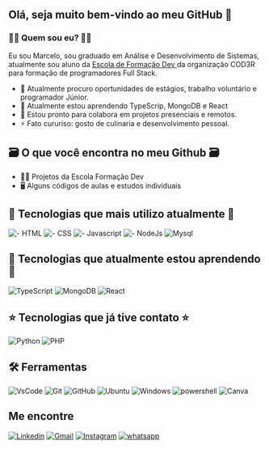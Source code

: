 ## Olá, seja muito bem-vindo ao meu GitHub 👋

### 👨‍💻 Quem sou eu? 👨‍💻

Eu sou Marcelo, sou graduado em Análise e Desenvolvimento de Sistemas, atualmente sou aluno da [Escola de Formação Dev ](https://escola.formacao.dev/)da organização COD3R para formação de programadores Full Stack. 

- 🔭 Atualmente procuro oportunidades de estágios, trabalho voluntário e programador Júnior. 
- 🌱 Atualmente estou aprendendo TypeScrip, MongoDB e React  
- 🤝 Estou pronto para colabora em projetos presenciais e remotos. 
- ⚡ Fato cururiso: gosto de culinaria e desenvolvimento pessoal.

## 🗃️ O que você encontra no meu Github 🗃️

- 👨‍💻 Projetos da Escola Formação Dev 
- 🖥️ Alguns códigos de aulas e estudos individuais  

## 🌟 Tecnologias que mais utilizo atualmente 🌟

![- HTML](https://img.shields.io/badge/HTML5-E34F26?style=for-the-badge&logo=html5&logoColor=white)
![- CSS](https://img.shields.io/badge/CSS3-1572B6?style=for-the-badge&logo=css3&logoColor=white)
![- Javascript](https://img.shields.io/badge/JavaScript-323330?style=for-the-badge&logo=javascript&logoColor=F7DF1E)
![- NodeJs](https://img.shields.io/badge/Node.js-339933?style=for-the-badge&logo=nodedotjs&logoColor=white)
![Mysql](https://img.shields.io/badge/MySQL-005C84?style=for-the-badge&logo=mysql&logoColor=white)

## 🌟 Tecnologias que atualmente estou aprendendo🌟

![TypeScript](https://img.shields.io/badge/typescript-%23007ACC.svg?style=for-the-badge&logo=typescript&logoColor=white)
![MongoDB](https://img.shields.io/badge/MongoDB-%234ea94b.svg?style=for-the-badge&logo=mongodb&logoColor=white)
![React](https://img.shields.io/badge/react-%2320232a.svg?style=for-the-badge&logo=react&logoColor=%2361DAFB)

## ⭐ Tecnologias que já tive contato ⭐

![Python](https://img.shields.io/badge/Python-FFD43B?style=for-the-badge&logo=python&logoColor=blue)
![PHP](https://img.shields.io/badge/php-%23777BB4.svg?style=for-the-badge&logo=php&logoColor=white)

## 🛠️ Ferramentas

![VsCode](https://img.shields.io/badge/VSCode-0078D4?style=for-the-badge&logo=visual%20studio%20code&logoColor=white)
![Git](https://img.shields.io/badge/git-%23F05033.svg?style=for-the-badge&logo=git&logoColor=white)
![GitHub](https://img.shields.io/badge/github-%23121011.svg?style=for-the-badge&logo=github&logoColor=white)
![Ubuntu](https://img.shields.io/badge/Ubuntu-E95420?style=for-the-badge&logo=ubuntu&logoColor=white)
![Windows](https://img.shields.io/badge/Windows-0078D6?style=for-the-badge&logo=windows&logoColor=white)
![powershell](https://img.shields.io/badge/powershell-5391FE?style=for-the-badge&logo=powershell&logoColor=white)
![Canva](https://img.shields.io/badge/Canva-%2300C4CC.svg?style=for-the-badge&logo=Canva&logoColor=white)
<!--
## Status

<div align="center">
           
 [![marcelocmedeiros's GitHub stats](https://github-readme-stats.vercel.app/api?username=marcelocmedeiros&hide=prs,issues,contribs&show_icons=true&theme=dracula)](https://github.com/marcelocmedeiros/github-readme-stats)
 
 [![Top Langs](https://github-readme-stats.vercel.app/api/top-langs/?username=marcelocmedeiros&theme=dracula&layout=compact)](https://github.com/marcelocmedeiros/github-readme-stats)
 
 [![trophy](https://github-profile-trophy.vercel.app/?username=marcelocmedeiros&theme=dracula&rank=C,B,A,AA,AAA,S,SS,SSS&margin-w=15&column=2)](https://github.com/marcelocmedeiros/github-profile-trophy)
 
 </div>
-->
## Me encontre

[![Linkedin](https://img.shields.io/badge/LinkedIn-0077B5?style=for-the-badge&logo=linkedin&logoColor=white)](https://www.linkedin.com/in/marcelocmdev/)
[![Gmail](https://img.shields.io/badge/Gmail-D14836?style=for-the-badge&logo=gmail&logoColor=white)](marcelocmdev@gmail.com)
[![Instagram](https://img.shields.io/badge/Instagram-%23E4405F.svg?style=for-the-badge&logo=Instagram&logoColor=white)](https://www.instagram.com/marcellocmedeiros/)
[![whatsapp](https://img.shields.io/badge/WhatsApp-25D366?style=for-the-badge&logo=whatsapp&logoColor=white)](https://api.whatsapp.com/send?phone=5583999666768)



 
<!--
**marcelocmedeiros/marcelocmedeiros** is a ✨ _special_ ✨ repository because its `README.md` (this file) appears on your GitHub profile.

Here are some ideas to get you started:

- 🔭 I’m currently working on ...
- 🌱 I’m currently learning ...
- 👯 I’m looking to collaborate on ...
- 🤔 I’m looking for help with ...
- 💬 Ask me about ...
- 📫 How to reach me: ...
- 😄 Pronouns: ...
- ⚡ Fun fact: ...
-->
